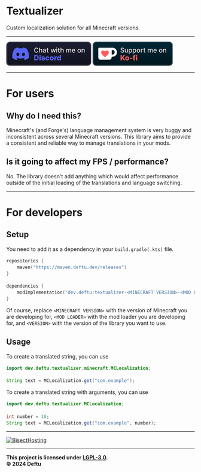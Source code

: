 # Textualizer

Custom localization solution for all Minecraft versions.

---

[![Discord Badge](https://raw.githubusercontent.com/intergrav/devins-badges/v2/assets/cozy/social/discord-singular_64h.png)](https://s.deftu.dev/discord)
[![Ko-Fi Badge](https://raw.githubusercontent.com/intergrav/devins-badges/v2/assets/cozy/donate/kofi-singular_64h.png)](https://s.deftu.dev/kofi)

---

# For users

## Why do I need this?
Minecraft's (and Forge's) language management system is very buggy and inconsistent across several Minecraft versions. This library aims to provide a consistent and reliable way to manage translations in your mods.

## Is it going to affect my FPS / performance?
No. The library doesn't add anything which would affect performance outside of the initial loading of the translations and language switching.

---

# For developers

## Setup

You need to add it as a dependency in your `build.gradle(.kts)` file.
```kt
repositories {
    maven("https://maven.deftu.dev/releases")
}

dependencies {
    modImplementation("dev.deftu:textualizer-<MINECRAFT VERSION>-<MOD LOADER>:<VERSION>")
}
```
Of course, replace `<MINECRAFT VERSION>` with the version of Minecraft you are developing for, `<MOD LOADER>` with the mod loader you are developing for, and `<VERSION>` with the version of the library you want to use.

## Usage

To create a translated string, you can use
```java
import dev.deftu.textualizer.minecraft.MCLocalization;

String text = MCLocalization.get("com.example");
```

To create a translated string with arguments, you can use
```java
import dev.deftu.textualizer.MCLocalization;

int number = 10;
String text = MCLocalization.get("com.example", number);
```

---

[![BisectHosting](https://www.bisecthosting.com/partners/custom-banners/8fb6621b-811a-473b-9087-c8c42b50e74c.png)](https://bisecthosting.com/deftu)

---

**This project is licensed under [LGPL-3.0][lgpl3].**  
**&copy; 2024 Deftu**

[lgpl3]: https://www.gnu.org/licenses/lgpl-3.0.en.html
